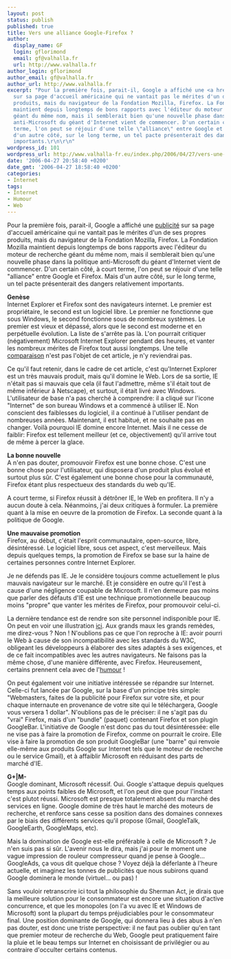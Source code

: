 ```yaml
---
layout: post
status: publish
published: true
title: Vers une alliance Google-Firefox ?
author:
  display_name: GF
  login: gflorimond
  email: gf@valhalla.fr
  url: http://www.valhalla.fr
author_login: gflorimond
author_email: gf@valhalla.fr
author_url: http://www.valhalla.fr
excerpt: "Pour la première fois, parait-il, Google a affiché une <a href=\"http://www.clubic.com/actualite-34249-google-fait-la-promo-de-firefox-aux-etats-unis.html\">publicité</a>
  sur sa page d'accueil américaine qui ne vantait pas le mérites d'un de ses propres
  produits, mais du navigateur de la Fondation Mozilla, Firefox. La Fondation Mozilla
  maintient depuis longtemps de bons rapports avec l'éditeur du moteur de recherche
  géant du même nom, mais il semblerait bien qu'une nouvelle phase dans la politique
  anti-Microsoft du géant d'Internet vient de commencer. D'un certain côté, à court
  terme, l'on peut se réjouir d'une telle \"alliance\" entre Google et Firefox. Mais
  d'un autre côté, sur le long terme, un tel pacte présenterait des dangers relativement
  importants.\r\n\r\n"
wordpress_id: 101
wordpress_url: http://www.valhalla-fr.eu/index.php/2006/04/27/vers-une-alliance-google-firefox/
date: '2006-04-27 20:58:40 +0200'
date_gmt: '2006-04-27 18:58:40 +0200'
categories:
- Internet
tags:
- Internet
- Humour
- Web
---
```

<p>Pour la première fois, parait-il, Google a affiché une <a href="http://www.clubic.com/actualite-34249-google-fait-la-promo-de-firefox-aux-etats-unis.html">publicité</a> sur sa page d'accueil américaine qui ne vantait pas le mérites d'un de ses propres produits, mais du navigateur de la Fondation Mozilla, Firefox. La Fondation Mozilla maintient depuis longtemps de bons rapports avec l'éditeur du moteur de recherche géant du même nom, mais il semblerait bien qu'une nouvelle phase dans la politique anti-Microsoft du géant d'Internet vient de commencer. D'un certain côté, à court terme, l'on peut se réjouir d'une telle "alliance" entre Google et Firefox. Mais d'un autre côté, sur le long terme, un tel pacte présenterait des dangers relativement importants.</p>
<p><a id="more"></a><a id="more-101"></a></p>
<p><strong>Genèse</strong><br />
Internet Explorer et Firefox sont des navigateurs internet. Le premier est propriétaire, le second est un logiciel libre. Le premier ne fonctionne que sous Windows, le second fonctionne sous de nombreux systèmes. Le premier est vieux et dépassé, alors que le second est moderne et en perpétuelle évolution. La liste de s'arrête pas là. L'on pourrait critiquer (négativement) Microsoft Internet Explorer pendant des heures, et vanter les nombreux mérites de Firefox tout aussi longtemps. Une telle <a href="http://www.valhalla-fr.eu/index.php/2004/12/19/quel-navigateur-utiliser/">comparaison</a> n'est pas l'objet de cet article, je n'y reviendrai pas.</p>
<p>Ce qu'il faut retenir, dans le cadre de cet article, c'est qu'Internet Explorer est un très mauvais produit, mais qu'il domine le Web. Lors de sa sortie, IE n'était pas si mauvais que cela (il faut l'admettre, même s'il était tout de même inférieur à Netscape), et surtout, il était livré avec Windows. L'utilisateur de base n'a pas cherché à comprendre: il a cliqué sur l'icone "Internet" de son bureau Windows et a commencé à utiliser IE. Non conscient des faiblesses du logiciel, il a continué à l'utiliser pendant de nombreuses années. Maintenant, il est habitué, et ne souhaite pas en changer. Voilà pourquoi IE domine encore Internet. Mais il ne cesse de faiblir: Firefox est tellement meilleur (et ce, objectivement) qu'il arrive tout de même à percer la glace.</p>
<p><strong>La bonne nouvelle</strong><br />
A n'en pas douter, promouvoir Firefox est une bonne chose. C'est une bonne chose pour l'utilisateur, qui disposera d'un produit plus évolué et surtout plus sûr. C'est également une bonne chose pour la communauté, Firefox étant plus respectueux des standards du web qu'IE.</p>
<p>A court terme, si Firefox réussit à détrôner IE, le Web en profitera. Il n'y a aucun doute à cela. Néanmoins, j'ai deux critiques à formuler. La première quant à la mise en oeuvre de la promotion de Firefox. La seconde quant à la politique de Google.</p>
<p><strong>Une mauvaise promotion</strong><br />
Firefox, au début, c'était l'esprit communautaire, open-source, libre, désintéressé. Le logiciel libre, sous cet aspect, c'est merveilleux. Mais depuis quelques temps, la promotion de Firefox se base sur la haine de certaines personnes contre Internet Explorer.</p>
<p>Je ne défends pas IE. Je le considère toujours comme actuellement le plus mauvais navigateur sur le marché. Et je considère en outre qu'il l'est à cause d'une négligence coupable de Microsoft. Il n'en demeure pas moins que parler des défauts d'IE est une technique promotionnelle beaucoup moins "propre" que vanter les mérites de Firefox, pour promouvoir celui-ci.</p>
<p>La dernière tendance est de rendre son site personnel indisponible pour IE. On peut en voir une illustration <a href="http://explorerdestroyer.com/ed_french/">ici</a>. Aux grands maux les grands remèdes, me direz-vous ? Non ! N'oublions pas ce que l'on reproche à IE: avoir pourri le Web à cause de son incompatibilité avec les standards du W3C, obligeant les développeurs à élaborer des sites adaptés à ses exigences, et de ce fait incompatibles avec les autres navigateurs. Ne faisons pas la même chose, d'une manière différente, avec Firefox. Heureusement, certains prennent cela avec de l'<a href="http://www.killbillsbrowser.com/kb_french/">humour</a> !</p>
<p>On peut également voir une initiative intéressée se répandre sur Internet. Celle-ci fut lancée par Google, sur la base d'un principe très simple: "Webmasters, faites de la publicité pour Firefox sur votre site, et pour chaque internaute en provenance de votre site qui le téléchargera, Google vous versera 1 dollar". N'oublions pas de le préciser: il ne s'agit pas du "vrai" Firefox, mais d'un "bundle" (paquet) contenant Firefox et son plugin GoogleBar. L'initiative de Google n'est donc pas du tout désintéressée: elle ne vise pas à faire la promotion de Firefox, comme on pourrait le croire. Elle vise à faire la promotion de son produit GoogleBar (une "barre" qui renvoie elle-même aux produits Google sur Internet tels que le moteur de recherche ou le service Gmail), et à affaiblir Microsoft en réduisant des parts de marché d'IE.</p>
<p><strong>G+|M-</strong><br />
Google dominant, Microsoft récessif. Oui. Google s'attaque depuis quelques temps aux points faibles de Microsoft, et l'on peut dire que pour l'instant c'est plutot réussi. Microsoft est presque totalement absent du marché des services en ligne. Google domine de très haut le marché des moteurs de recherche, et renforce sans cesse sa position dans des domaines connexes par le biais des différents services qu'il propose (Gmail, GoogleTalk, GoogleEarth, GoogleMaps, etc).</p>
<p>Mais la domination de Google est-elle préférable à celle de Microsoft ? Je n'en suis pas si sûr. L'avenir nous le dira, mais j'ai pour le moment une vague impression de rouleur compresseur quand je pense à Google... GoogleAds, ça vous dit quelque chose ? Voyez déjà la déferlante à l'heure actuelle, et imaginez les tonnes de publicités que nous subirons quand Google dominera le monde (virtuel... ou pas) !</p>
<p>Sans vouloir retranscrire ici tout la philosophie du Sherman Act, je dirais que la meilleure solution pour le consommateur est encore une situation d'active concurrence, et que les monopoles (on l'a vu avec IE et Windows de Microsoft) sont la plupart du temps préjudiciables pour le consommateur final. Une position dominante de Google, qui donnera lieu à des abus à n'en pas douter, est donc une triste perspective: il ne faut pas oublier qu'en tant que premier moteur de recherche du Web, Google peut pratiquement faire la pluie et le beau temps sur Internet en choisissant de privilégier ou au contraire d'occulter certains contenus.</p>

